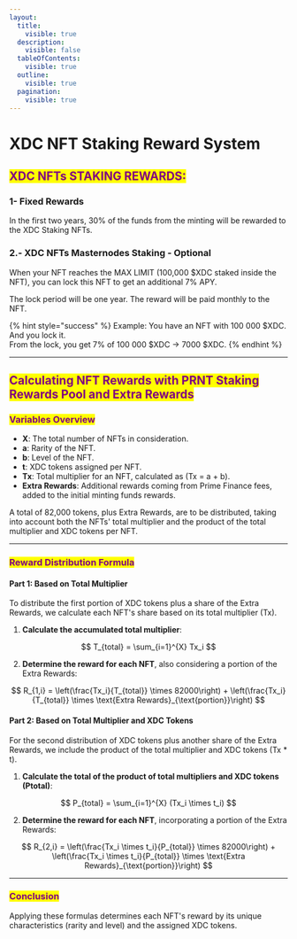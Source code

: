 ```yaml
---
layout:
  title:
    visible: true
  description:
    visible: false
  tableOfContents:
    visible: true
  outline:
    visible: true
  pagination:
    visible: true
---
```


# XDC NFT Staking Reward System

## <mark style="color:purple;">XDC NFTs STAKING REWARDS:</mark> <a href="#b642" id="b642"></a>

### 1- Fixed Rewards

In the first two years, 30% of the funds from the minting will be rewarded to the XDC Staking NFTs.

### 2.- XDC NFTs Masternodes Staking - Optional

When your NFT reaches the MAX LIMIT (100,000 $XDC staked inside the NFT), you can lock this NFT to get an additional 7% APY.&#x20;

The lock period will be one year. The reward will be paid monthly to the NFT.

{% hint style="success" %}
Example: You have an NFT with 100 000 $XDC. And you lock it.\
From the lock, you get 7% of 100 000 $XDC -> 7000 $XDC.
{% endhint %}

***

## <mark style="color:purple;">Calculating NFT Rewards with PRNT Staking Rewards Pool and Extra Rewards</mark>

### <mark style="color:purple;">Variables Overview</mark>

* **X**: The total number of NFTs in consideration.
* **a**: Rarity of the NFT.
* **b**: Level of the NFT.
* **t**: XDC tokens assigned per NFT.
* **Tx**: Total multiplier for an NFT, calculated as (Tx = a + b).
* **Extra Rewards**: Additional rewards coming from Prime Finance fees, added to the initial minting funds rewards.

A total of 82,000 tokens, plus Extra Rewards, are to be distributed, taking into account both the NFTs' total multiplier and the product of the total multiplier and XDC tokens per NFT.

***

### <mark style="color:purple;">Reward Distribution Formula</mark>

#### Part 1: Based on Total Multiplier

To distribute the first portion of XDC tokens plus a share of the Extra Rewards, we calculate each NFT's share based on its total multiplier (Tx).

1. **Calculate the accumulated total multiplier**:

$$
T_{total} = \sum_{i=1}^{X} Tx_i
$$

2. **Determine the reward for each NFT**, also considering a portion of the Extra Rewards:

$$
R_{1,i} = \left(\frac{Tx_i}{T_{total}} \times 82000\right) + \left(\frac{Tx_i}{T_{total}} \times \text{Extra Rewards}_{\text{portion}}\right)
$$



#### Part 2: Based on Total Multiplier and XDC Tokens

For the second distribution of XDC tokens plus another share of the Extra Rewards, we include the product of the total multiplier and XDC tokens (Tx \* t).

1. **Calculate the total of the product of total multipliers and XDC tokens (Ptotal)**:

$$
P_{total} = \sum_{i=1}^{X} (Tx_i \times t_i)
$$

2. **Determine the reward for each NFT**, incorporating a portion of the Extra Rewards:

$$
R_{2,i} = \left(\frac{Tx_i \times t_i}{P_{total}} \times 82000\right) + \left(\frac{Tx_i \times t_i}{P_{total}} \times \text{Extra Rewards}_{\text{portion}}\right)
$$

***

### <mark style="color:purple;">Conclusion</mark>

Applying these formulas determines each NFT's reward by its unique characteristics (rarity and level) and the assigned XDC tokens.&#x20;

